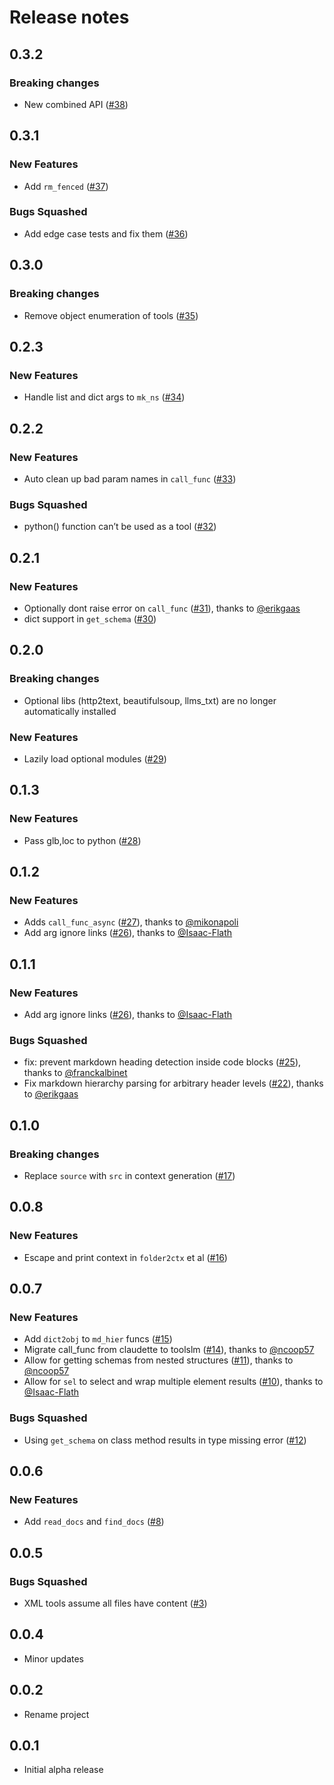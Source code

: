 

# Release notes

<!-- do not remove -->

## 0.3.2

### Breaking changes

- New combined API
  ([\#38](https://github.com/AnswerDotAI/toolslm/issues/38))

## 0.3.1

### New Features

- Add `rm_fenced`
  ([\#37](https://github.com/AnswerDotAI/toolslm/issues/37))

### Bugs Squashed

- Add edge case tests and fix them
  ([\#36](https://github.com/AnswerDotAI/toolslm/issues/36))

## 0.3.0

### Breaking changes

- Remove object enumeration of tools
  ([\#35](https://github.com/AnswerDotAI/toolslm/issues/35))

## 0.2.3

### New Features

- Handle list and dict args to `mk_ns`
  ([\#34](https://github.com/AnswerDotAI/toolslm/issues/34))

## 0.2.2

### New Features

- Auto clean up bad param names in `call_func`
  ([\#33](https://github.com/AnswerDotAI/toolslm/issues/33))

### Bugs Squashed

- python() function can’t be used as a tool
  ([\#32](https://github.com/AnswerDotAI/toolslm/issues/32))

## 0.2.1

### New Features

- Optionally dont raise error on `call_func`
  ([\#31](https://github.com/AnswerDotAI/toolslm/pull/31)), thanks to
  [@erikgaas](https://github.com/erikgaas)
- dict support in `get_schema`
  ([\#30](https://github.com/AnswerDotAI/toolslm/issues/30))

## 0.2.0

### Breaking changes

- Optional libs (http2text, beautifulsoup, llms_txt) are no longer
  automatically installed

### New Features

- Lazily load optional modules
  ([\#29](https://github.com/AnswerDotAI/toolslm/issues/29))

## 0.1.3

### New Features

- Pass glb,loc to python
  ([\#28](https://github.com/AnswerDotAI/toolslm/issues/28))

## 0.1.2

### New Features

- Adds `call_func_async`
  ([\#27](https://github.com/AnswerDotAI/toolslm/pull/27)), thanks to
  [@mikonapoli](https://github.com/mikonapoli)
- Add arg ignore links
  ([\#26](https://github.com/AnswerDotAI/toolslm/pull/26)), thanks to
  [@Isaac-Flath](https://github.com/Isaac-Flath)

## 0.1.1

### New Features

- Add arg ignore links
  ([\#26](https://github.com/AnswerDotAI/toolslm/pull/26)), thanks to
  [@Isaac-Flath](https://github.com/Isaac-Flath)

### Bugs Squashed

- fix: prevent markdown heading detection inside code blocks
  ([\#25](https://github.com/AnswerDotAI/toolslm/pull/25)), thanks to
  [@franckalbinet](https://github.com/franckalbinet)
- Fix markdown hierarchy parsing for arbitrary header levels
  ([\#22](https://github.com/AnswerDotAI/toolslm/pull/22)), thanks to
  [@erikgaas](https://github.com/erikgaas)

## 0.1.0

### Breaking changes

- Replace `source` with `src` in context generation
  ([\#17](https://github.com/AnswerDotAI/toolslm/issues/17))

## 0.0.8

### New Features

- Escape and print context in `folder2ctx` et al
  ([\#16](https://github.com/AnswerDotAI/toolslm/issues/16))

## 0.0.7

### New Features

- Add `dict2obj` to `md_hier` funcs
  ([\#15](https://github.com/AnswerDotAI/toolslm/issues/15))
- Migrate call_func from claudette to toolslm
  ([\#14](https://github.com/AnswerDotAI/toolslm/pull/14)), thanks to
  [@ncoop57](https://github.com/ncoop57)
- Allow for getting schemas from nested structures
  ([\#11](https://github.com/AnswerDotAI/toolslm/pull/11)), thanks to
  [@ncoop57](https://github.com/ncoop57)
- Allow for `sel` to select and wrap multiple element results
  ([\#10](https://github.com/AnswerDotAI/toolslm/pull/10)), thanks to
  [@Isaac-Flath](https://github.com/Isaac-Flath)

### Bugs Squashed

- Using `get_schema` on class method results in type missing error
  ([\#12](https://github.com/AnswerDotAI/toolslm/issues/12))

## 0.0.6

### New Features

- Add `read_docs` and `find_docs`
  ([\#8](https://github.com/AnswerDotAI/toolslm/issues/8))

## 0.0.5

### Bugs Squashed

- XML tools assume all files have content
  ([\#3](https://github.com/AnswerDotAI/toolslm/issues/3))

## 0.0.4

- Minor updates

## 0.0.2

- Rename project

## 0.0.1

- Initial alpha release
